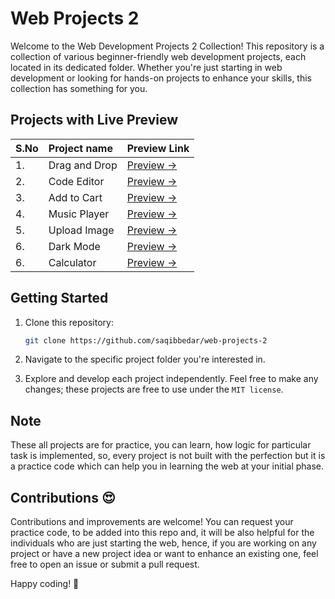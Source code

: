 # Web Projects 2

Welcome to the Web Development Projects 2 Collection! This repository is a collection of various beginner-friendly web development projects, each located in its dedicated folder. Whether you're just starting in web development or looking for hands-on projects to enhance your skills, this collection has something for you.

## Projects with Live Preview

| S.No | Project name | Preview Link |
|:-- | :-- | :-- |
| 1. | Drag and Drop | [Preview →](https://saqibbedar.github.io/web-projects-2/drag-and-drop/index.html) |
| 2. | Code Editor | [Preview →](https://saqibbedar.github.io/web-projects-2/code-editor/index.html) |
| 3. | Add to Cart  | [Preview →](https://saqibbedar.github.io/web-projects-2/Add-to-cart/index.html) |
| 4. | Music Player | [Preview →](https://saqibbedar.github.io/web-projects-2/music-player/index.html) |
| 5. | Upload Image | [Preview →](https://saqibbedar.github.io/web-projects-2/upload-img/index.html) |
| 6. | Dark Mode | [Preview →](https://saqibbedar.github.io/web-projects-2/DarkMode/index.html) |
| 6. | Calculator | [Preview →](https://saqibbedar.github.io/web-projects-2/Calculator/index.html) |

## Getting Started

1. Clone this repository:

    ```bash
    git clone https://github.com/saqibbedar/web-projects-2
    ```

2. Navigate to the specific project folder you're interested in.

3. Explore and develop each project independently. Feel free to make any changes; these projects are free to use under the `MIT license`.

## Note

These all projects are for practice, you can learn, how logic for particular task is implemented, so, every project is not built with the perfection but it is a practice code which can help you in learning the web at your initial phase.

## Contributions 😍

Contributions and improvements are welcome! You can request your practice code, to be added into this repo and, it will be also helpful for the individuals who are just starting the web, hence, if you are working on any project or have a new project idea or want to enhance an existing one, feel free to open an issue or submit a pull request.

Happy coding! 🚀
